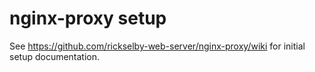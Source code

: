 # nginx-proxy setup

See https://github.com/rickselby-web-server/nginx-proxy/wiki for initial setup documentation.
